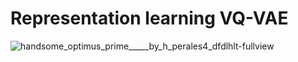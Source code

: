 # Representation learning VQ-VAE

![handsome_optimus_prime_____by_h_perales4_dfdlhlt-fullview](https://github.com/erlendlokna/representation-learning-VQ-VAE/assets/80318998/1e469d1d-e241-4071-92c4-66a951986ff2)
